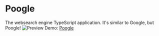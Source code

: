 # Poogle
The websearch engine TypeScript application. 
It's similar to Google, but Poogle!
![Preview](preview.png "Poogle")
Demo: [Poogle](https://nifty-austin-97f2a9.netlify.app/)
